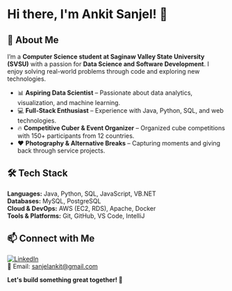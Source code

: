 # Hi there, I'm Ankit Sanjel! 👋  

## 🚀 About Me  
I’m a **Computer Science student at Saginaw Valley State University (SVSU)** with a passion for **Data Science and Software Development**. I enjoy solving real-world problems through code and exploring new technologies.  

- 📊 **Aspiring Data Scientist** – Passionate about data analytics, visualization, and machine learning.  
- 💻 **Full-Stack Enthusiast** – Experience with Java, Python, SQL, and web technologies.  
- 🔥 **Competitive Cuber & Event Organizer** – Organized cube competitions with 150+ participants from 12 countries.  
- ❤️ **Photography & Alternative Breaks** – Capturing moments and giving back through service projects.  

## 🛠️ Tech Stack  
**Languages:** Java, Python, SQL, JavaScript, VB.NET  
**Databases:** MySQL, PostgreSQL  
**Cloud & DevOps:** AWS (EC2, RDS), Apache, Docker  
**Tools & Platforms:** Git, GitHub, VS Code, IntelliJ  


## 📫 Connect with Me  
[![LinkedIn](https://img.shields.io/badge/LinkedIn-sanjelankit-blue?style=flat&logo=linkedin)](https://www.linkedin.com/in/sanjelankit/)  
📩 Email: sanjelankit@gmail.com 

**Let's build something great together! 🚀**  
